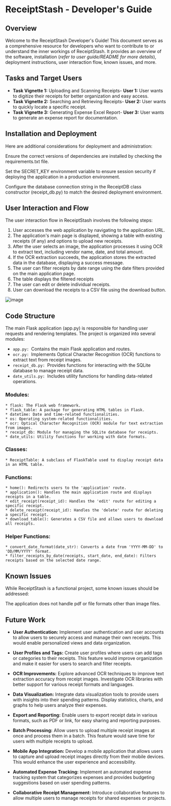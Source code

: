 # ReceiptStash - Developer's Guide

## Overview
Welcome to the ReceiptStash Developer's Guide! This document serves as a comprehensive resource for developers who want to contribute to or understand the inner workings of ReceiptStash. It provides an overview of the software, installation (*refer to user guide/README for more details*), deployment instructions, user interaction flow, known issues, and more.
## Tasks and Target Users
* **Task Vignette 1:** Uploading and Scanning Receipts- 
 **User 1:** User wants to digitize their receipts for better organization and easy access.
* **Task Vignette 2:** Searching and Retrieving Receipts-
 **User 2:** User wants to quickly locate a specific receipt.
* **Task Vignette 3:** Generating Expense Excel Report- 
 **User 3:** User wants to generate an expense report for documentation.
## Installation and Deployment

Here are additional considerations for deployment and administration:

Ensure the correct versions of dependencies are installed by checking the requirements.txt file.

Set the SECRET_KEY environment variable to ensure session security if deploying the application in a production environment.

Configure the database connection string in the ReceiptDB class constructor (receipt_db.py) to match the desired deployment environment.

## User Interaction and Flow
The user interaction flow in ReceiptStash involves the following steps:

1. User accesses the web application by navigating to the application URL.
2. The application's main page is displayed, showing a table with existing receipts (if any) and options to upload new receipts.
3. After the user selects an image, the application processes it using OCR to extract text, including vendor name, date, and total amount.
4. If the OCR extraction succeeds, the application stores the extracted data in the database, displaying a success message.
5. The user can filter receipts by date range using the date filters provided on the main application page.
6. The table displays the filtered receipts
7. The user can edit or delete individual receipts.
8. User can download the receipts to a CSV file using the download button.
   
![image](https://github.com/08Karthi08/ReceiptStash_HCI584/assets/135080809/35f6f97d-f4e0-4c99-a4ba-8c64f33b0e94)


## Code Structure
The main Flask application (app.py) is responsible for handling user requests and rendering templates. The project is organized into several modules:

- `app.py: `Contains the main Flask application and routes.
- `ocr.py: `Implements Optical Character Recognition (OCR) functions to extract text from receipt images.
- `receipt_db.py: `Provides functions for interacting with the SQLite database to manage receipt data.
- `date_utils.py: `Includes utility functions for handling data-related operations.

### Modules:
    * flask: The Flask web framework.
    * flask_table: A package for generating HTML tables in Flask.
    * datetime: Date and time-related functionalities.
    * os: Operating system-related functionalities.
    * ocr: Optical Character Recognition (OCR) module for text extraction from images.
    * receipt_db: Module for managing the SQLite database for receipts.
    * date_utils: Utility functions for working with date formats.

### Classes:
    * ReceiptTable: A subclass of FlaskTable used to display receipt data in an HTML table.

### Functions:
    * home(): Redirects users to the 'application' route.
    * application(): Handles the main application route and displays receipts in a table.
    * edit_receipt(receipt_id): Handles the 'edit' route for editing a specific receipt.
    * delete_receipt(receipt_id): Handles the 'delete' route for deleting a specific receipt.
    * download_table(): Generates a CSV file and allows users to download all receipts.

### Helper Functions:
    * convert_date_format(date_str): Converts a date from 'YYYY-MM-DD' to 'DD/MM/YYYY' format.
    * filter_receipts_by_date(receipts, start_date, end_date): Filters receipts based on the selected date range.

## Known Issues
While ReceiptStash is a functional project, some known issues should be addressed:

The application does not handle pdf or file formats other than image files.

## Future Work
- **User Authentication:** Implement user authentication and user accounts to allow users to securely access and manage their own receipts. This would enable personalized views and data organization.

- **User Profiles and Tags:** Create user profiles where users can add tags or categories to their receipts. This feature would improve organization and make it easier for users to search and filter receipts.

- **OCR Improvements:** Explore advanced OCR techniques to improve text extraction accuracy from receipt images. Investigate OCR libraries with better support for various receipt formats and languages.

- **Data Visualization:** Integrate data visualization tools to provide users with insights into their spending patterns. Display statistics, charts, and graphs to help users analyze their expenses.

- **Export and Reporting:** Enable users to export receipt data in various formats, such as PDF or link, for easy sharing and reporting purposes.

- **Batch Processing:** Allow users to upload multiple receipt images at once and process them in a batch. This feature would save time for users with multiple receipts to upload.

- **Mobile App Integration:** Develop a mobile application that allows users to capture and upload receipt images directly from their mobile devices. This would enhance the user experience and accessibility.

- **Automated Expense Tracking:** Implement an automated expense tracking system that categorizes expenses and provides budgeting suggestions based on user spending patterns.

- **Collaborative Receipt Management:** Introduce collaborative features to allow multiple users to manage receipts for shared expenses or projects.
